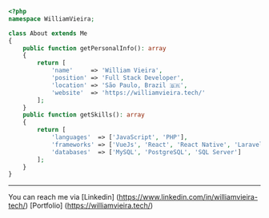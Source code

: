 ```php
<?php
namespace WilliamVieira;

class About extends Me
{
    public function getPersonalInfo(): array
    {
        return [
            'name'     => 'William Vieira',
            'position' => 'Full Stack Developer',
            'location' => 'São Paulo, Brazil 🇧🇷',
            'website'  => 'https://williamvieira.tech/'
        ];
    }
    public function getSkills(): array
    {
        return [
            'languages'  => ['JavaScript', 'PHP'],
            'frameworks' => ['VueJs', 'React', 'React Native', 'Laravel', 'WordPress', 'CodeIgniter'],
            'databases'  => ['MySQL', 'PostgreSQL', 'SQL Server']
        ];
    }
}
```

---

You can reach me via [Linkedin] (https://www.linkedin.com/in/williamvieira-tech/) [Portfolio] (https://williamvieira.tech/)
